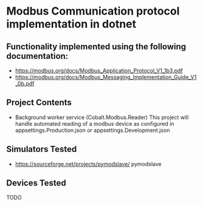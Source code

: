 # Modbus Communication protocol implementation in dotnet

## Functionality implemented using the following documentation: 
- https://modbus.org/docs/Modbus_Application_Protocol_V1_1b3.pdf
- https://modbus.org/docs/Modbus_Messaging_Implementation_Guide_V1_0b.pdf

## Project Contents

- Background worker service (Cobalt.Modbus.Reader)
This project will handle automated reading of a modbus device as configured in appsettings.Production.json or appsettings.Development.json

## Simulators Tested
- https://sourceforge.net/projects/pymodslave/ pymodslave

## Devices Tested
TODO
